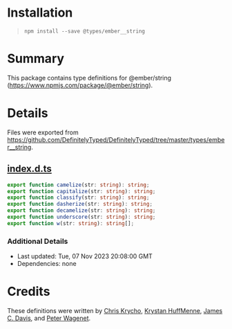 # Installation
> `npm install --save @types/ember__string`

# Summary
This package contains type definitions for @ember/string (https://www.npmjs.com/package/@ember/string).

# Details
Files were exported from https://github.com/DefinitelyTyped/DefinitelyTyped/tree/master/types/ember__string.
## [index.d.ts](https://github.com/DefinitelyTyped/DefinitelyTyped/tree/master/types/ember__string/index.d.ts)
````ts
export function camelize(str: string): string;
export function capitalize(str: string): string;
export function classify(str: string): string;
export function dasherize(str: string): string;
export function decamelize(str: string): string;
export function underscore(str: string): string;
export function w(str: string): string[];

````

### Additional Details
 * Last updated: Tue, 07 Nov 2023 20:08:00 GMT
 * Dependencies: none

# Credits
These definitions were written by [Chris Krycho](https://github.com/chriskrycho), [Krystan HuffMenne](https://github.com/gitKrystan), [James C. Davis](https://github.com/jamescdavis), and [Peter Wagenet](https://github.com/wagenet).
